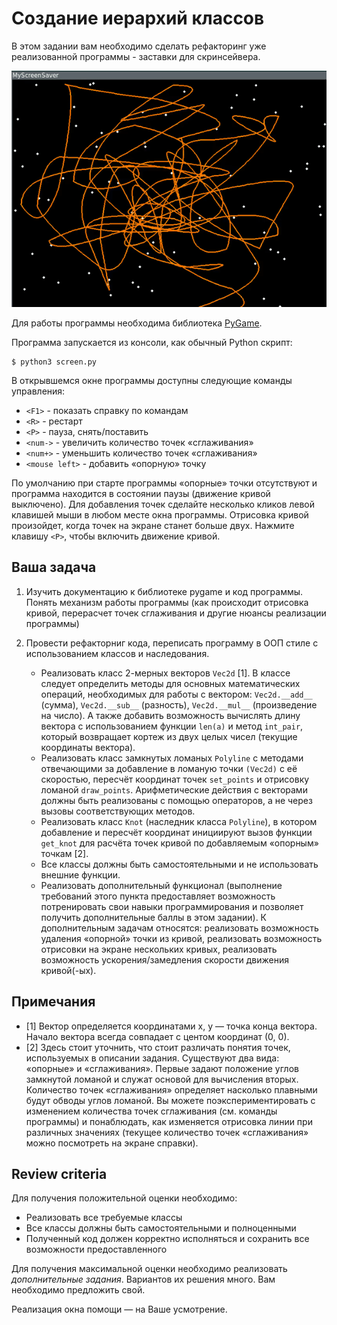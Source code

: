 # Создание иерархий классов

В этом задании вам необходимо сделать рефакторинг уже реализованной программы - заставки для скринсейвера.

<img src="refactoring.gif">

Для работы программы необходима библиотека [PyGame](https://www.pygame.org/).

Программа запускается из консоли, как обычный Python скрипт:

```shell
$ python3 screen.py
```

В открывшемся окне программы доступны следующие команды управления:

- `<F1>` - показать справку по командам
- `<R>` - рестарт
- `<P>` - пауза, снять/поставить
- `<num->` - увеличить количество точек «сглаживания»
- `<num+>` - уменьшить количество точек «сглаживания»
- `<mouse left>` - добавить «опорную» точку

По умолчанию при старте программы «опорные» точки отсутствуют и программа находится в состоянии паузы (движение кривой выключено).
Для добавления точек сделайте несколько кликов левой клавишей мыши в любом месте окна программы.
Отрисовка кривой произойдет, когда точек на экране станет больше двух. Нажмите клавишу `<P>`, чтобы включить движение кривой.

## Ваша задача

1. Изучить документацию к библиотеке pygame и код программы. Понять механизм работы программы
(как происходит отрисовка кривой, перерасчет точек сглаживания и другие нюансы реализации программы)

2. Провести рефакторниг кода, переписать программу в ООП стиле с использованием классов и наследования.

    - Реализовать класс 2-мерных векторов `Vec2d` [1]. В классе следует определить методы для основных математических операций,
    необходимых для работы с вектором: `Vec2d.__add__` (сумма), `Vec2d.__sub__` (разность), `Vec2d.__mul__` (произведение на число).
    А также добавить возможность вычислять длину вектора с использованием функции `len(a)` и метод `int_pair`,
    который возвращает кортеж из двух целых чисел (текущие координаты вектора).
    - Реализовать класс замкнутых ломаных `Polyline` с методами отвечающими за добавление в ломаную точки `(Vec2d)` c её скоростью,
    пересчёт координат точек `set_points` и отрисовку ломаной `draw_points`. Арифметические действия с векторами должны быть
    реализованы с помощью операторов, а не через вызовы соответствующих методов.
    - Реализовать класс `Knot` (наследник класса `Polyline`), в котором добавление и пересчёт координат инициируют вызов
    функции `get_knot` для расчёта точек кривой по добавляемым «опорным» точкам [2].
    - Все классы должны быть самостоятельными и не использовать внешние функции.
    - Реализовать дополнительный функционал (выполнение требований этого пункта предоставляет возможность потренировать свои
    навыки программирования и позволяет получить дополнительные баллы в этом задании). К дополнительным задачам относятся:
    реализовать возможность удаления «опорной» точки из кривой, реализовать возможность отрисовки на экране нескольких кривых,
    реализовать возможность ускорения/замедления скорости движения кривой(-ых).

## Примечания

- [1] Вектор определяется координатами x, y — точка конца вектора. Начало вектора всегда совпадает с центом координат (0, 0).
- [2] Здесь стоит уточнить, что стоит различать понятия точек, используемых в описании задания. Существуют два вида: «опорные» и «сглаживания».
Первые задают положение углов замкнутой ломаной и служат основой для вычисления вторых. Количество точек «сглаживания» определяет насколько
плавными будут обводы углов ломаной. Вы можете поэкспериментировать с изменением количества точек сглаживания (см. команды программы) и понаблюдать,
как изменяется отрисовка линии при различных значениях (текущее количество точек «сглаживания» можно посмотреть на экране справки).

## Review criteria

Для получения положительной оценки необходимо:

- Реализовать все требуемые классы
- Все классы должны быть самостоятельными и полноценными
- Полученный код должен корректно исполняться и сохранить все возможности предоставленного

Для получения максимальной оценки необходимо реализовать _дополнительные задания_. Вариантов их решения много. Вам необходимо предложить свой.

Реализация окна помощи — на Ваше усмотрение.
